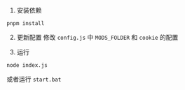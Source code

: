 1. 安装依赖

```
pnpm install
```

2. 更新配置 
修改 `config.js` 中 `MODS_FOLDER` 和 `cookie` 的配置

3. 运行

```
node index.js
```

或者运行 `start.bat`
